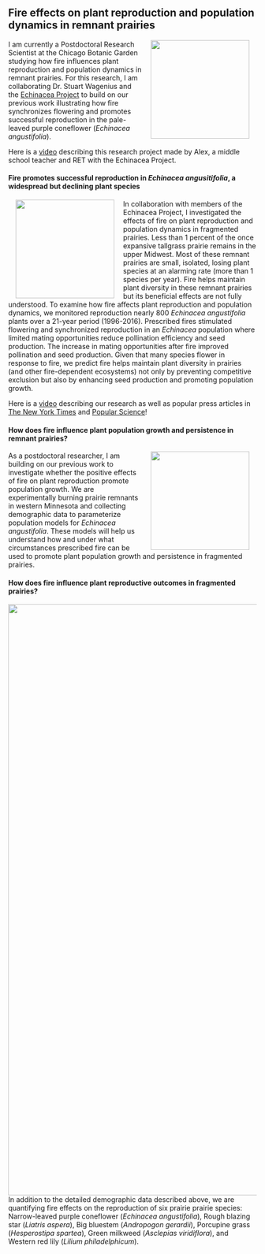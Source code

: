 ## Fire effects on plant reproduction and population dynamics in remnant prairies

<img style="padding: 0 15px; float: right;" src="https://jaredjbeck.github.io/Bshx5HQCUAAIzLL.jpg"  align="right" width="200"> I am currently a Postdoctoral Research Scientist at the Chicago Botanic Garden studying how fire influences plant reproduction and population dynamics in remnant prairies. For this research, I am collaborating Dr. Stuart Wagenius and the [Echinacea Project](http://echinaceaproject.org/) to build on our previous work illustrating how fire synchronizes flowering and promotes successful reproduction in the pale-leaved purple coneflower (*Echinacea angustifolia*). 

Here is a [video](https://www.youtube.com/watch?v=oeLBeCKDbjo) describing this research project made by Alex, a middle school teacher and RET with the Echinacea Project.

#### Fire promotes successful reproduction in *Echinacea angusitifolia*, a widespread but declining plant species

<img style="padding: 0 15px; float: left;" src="https://jaredjbeck.github.io/images/eaHegg.jpg"  align="left" width="200"> In collaboration with members of the Echinacea Project, I investigated the effects of fire on plant reproduction and population dynamics in fragmented prairies. Less than 1 percent of the once expansive tallgrass prairie remains in the upper Midwest. Most of these remnant prairies are small, isolated, losing plant species at an alarming rate (more than 1 species per year). Fire helps maintain plant diversity in these remnant prairies but its beneficial effects are not fully understood. To examine how fire affects plant reproduction and population dynamics, we monitored reproduction nearly 800 *Echinacea angustifolia* plants over a 21-year period (1996-2016). Prescribed fires stimulated flowering and synchronized reproduction in an *Echinacea* population where limited mating opportunities reduce pollination efficiency and seed production. The increase in mating opportunities after fire improved pollination and seed production. Given that many species flower in response to fire, we predict fire helps maintain plant diversity in prairies (and other fire-dependent ecosystems) not only by preventing competitive exclusion but also by enhancing seed production and promoting population growth. 

Here is a [video](https://vimeo.com/341634035) describing our research as well as popular press articles in [The New York Times](https://www.nytimes.com/2020/01/27/science/fire-coneflowers-echinacea-pollination.html) and [Popular Science](https://www.popsci.com/story/environment/prairie-fire-flowers/)!

#### How does fire influence plant population growth and persistence in remnant prairies?


<img style="padding: 0 15px; float: right;" src="https://jaredjbeck.github.io/images/jbFire2021b.jpg"  align="right" width="200"> As a postdoctoral researcher, I am building on our previous work to investigate whether the positive effects of fire on plant reproduction promote population growth. We are experimentally burning prairie remnants in western Minnesota and collecting demographic data to parameterize population models for *Echinacea angustifolia*. These models will help us understand how and under what circumstances prescribed fire can be used to promote plant population growth and persistence in fragmented prairies.

#### How does fire influence plant reproductive outcomes in fragmented prairies?

<img style="padding: 0 5 px; float: left;" src="https://jaredjbeck.github.io/content/photos/focalSpp.png"  align="left" width="1200">

In addition to the detailed demographic data described above, we are quantifying fire effects on the reproduction of six prairie prairie species: Narrow-leaved purple coneflower (*Echinacea angustifolia*), Rough blazing star (*Liatris aspera*), Big bluestem (*Andropogon gerardii*), Porcupine grass (*Hesperostipa spartea*), Green milkweed (*Asclepias viridiflora*), and Western red lily (*Lilium philadelphicum*).


